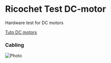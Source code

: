 # Ricochet Test DC-motor

Hardware test for DC motors 

[Tuto DC motors](https://learn.adafruit.com/adafruit-arduino-lesson-13-dc-motors/)

### Cabling

<img alt="Photo" src="https://learn.adafruit.com/system/assets/assets/000/002/346/original/learn_arduino_breadboard.jpg?1396782072?raw=true">

